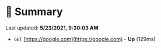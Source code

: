 # 📖 Summary
Last updated: **5/23/2021, 9:30:03 AM**

- `GET` [https://google.com](https://google.com) - **Up** (129ms)
